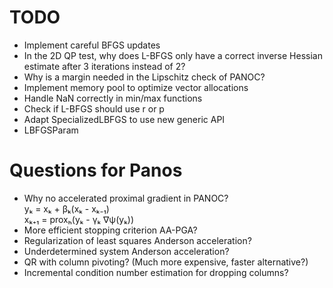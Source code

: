 # TODO

 - Implement careful BFGS updates
 - In the 2D QP test, why does L-BFGS only have a correct inverse Hessian 
   estimate after 3 iterations instead of 2?
 - Why is a margin needed in the Lipschitz check of PANOC?
 - Implement memory pool to optimize vector allocations
 - Handle NaN correctly in min/max functions
 - Check if L-BFGS should use r or p
 - Adapt SpecializedLBFGS to use new generic API
 - LBFGSParam

 # Questions for Panos

- Why no accelerated proximal gradient in PANOC?  
  yₖ = xₖ + βₖ(xₖ - xₖ₋₁)  
  xₖ₊₁ = proxₕ(yₖ - γₖ ∇ψ(yₖ))
- More efficient stopping criterion AA-PGA?
- Regularization of least squares Anderson acceleration?
- Underdetermined system Anderson acceleration?
- QR with column pivoting? (Much more expensive, faster alternative?)
- Incremental condition number estimation for dropping columns?